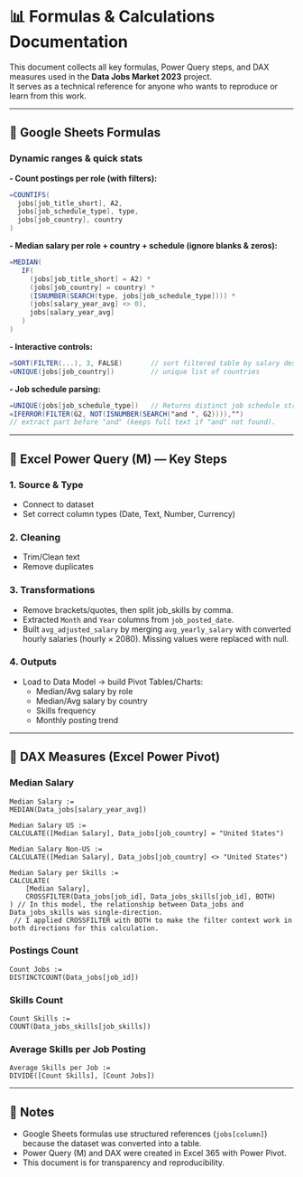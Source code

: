 # 📊 Formulas & Calculations Documentation

This document collects all key formulas, Power Query steps, and DAX measures used in the **Data Jobs Market 2023** project.  
It serves as a technical reference for anyone who wants to reproduce or learn from this work.

---

## 🔹 Google Sheets Formulas

### Dynamic ranges & quick stats

**- Count postings per role (with filters):**
```gs
=COUNTIFS(
  jobs[job_title_short], A2,
  jobs[job_schedule_type], type,
  jobs[job_country], country
)
```
**- Median salary per role + country + schedule (ignore blanks & zeros):**
```gs
=MEDIAN(
   IF(
     (jobs[job_title_short] = A2) *
     (jobs[job_country] = country) *
     (ISNUMBER(SEARCH(type, jobs[job_schedule_type]))) *
     (jobs[salary_year_avg] <> 0),
     jobs[salary_year_avg]
   )
)
```
**- Interactive controls:**
```gs
=SORT(FILTER(...), 3, FALSE)       // sort filtered table by salary desc
=UNIQUE(jobs[job_country])         // unique list of countries
```
**- Job schedule parsing:**
```gs
=UNIQUE(jobs[job_schedule_type])   // Returns distinct job schedule strings (e.g., “Full-Time and Contract”, “Part-Time”).
=IFERROR(FILTER(G2, NOT(ISNUMBER(SEARCH("and ", G2)))),"") 
// extract part before "and" (keeps full text if "and" not found).
```

---

## 🔹 Excel Power Query (M) — Key Steps

### 1. Source & Type

  - Connect to dataset
  - Set correct column types (Date, Text, Number, Currency)

### 2. Cleaning

  - Trim/Clean text
  - Remove duplicates

### 3. Transformations

  - Remove brackets/quotes, then split job_skills by comma.
  - Extracted `Month` and `Year` columns from `job_posted_date`.
  - Built `avg_adjusted_salary` by merging `avg_yearly_salary` with converted hourly salaries (hourly × 2080). Missing values were replaced with null.

### 4. Outputs

  - Load to Data Model → build Pivot Tables/Charts:
    - Median/Avg salary by role
    - Median/Avg salary by country
    - Skills frequency
    - Monthly posting trend

---

## 🔹 DAX Measures (Excel Power Pivot)

### Median Salary
```dax
Median Salary :=
MEDIAN(Data_jobs[salary_year_avg])

Median Salary US :=
CALCULATE([Median Salary], Data_jobs[job_country] = "United States")

Median Salary Non-US :=
CALCULATE([Median Salary], Data_jobs[job_country] <> "United States")

Median Salary per Skills :=
CALCULATE(
    [Median Salary],
    CROSSFILTER(Data_jobs[job_id], Data_jobs_skills[job_id], BOTH)
) // In this model, the relationship between Data_jobs and Data_jobs_skills was single-direction.
 // I applied CROSSFILTER with BOTH to make the filter context work in both directions for this calculation.
```
### Postings Count
```dax
Count Jobs :=
DISTINCTCOUNT(Data_jobs[job_id])
```
### Skills Count
```dax
Count Skills :=
COUNT(Data_jobs_skills[job_skills])
```
### Average Skills per Job Posting
```dax
Average Skills per Job :=
DIVIDE([Count Skills], [Count Jobs])
```

---

## 📑 Notes

  - Google Sheets formulas use structured references (`jobs[column]`) because the dataset was converted into a table.
  - Power Query (M) and DAX were created in Excel 365 with Power Pivot.
  - This document is for transparency and reproducibility.

